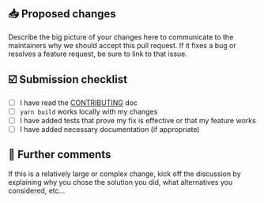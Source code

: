 ## 📥 Proposed changes

Describe the big picture of your changes here to communicate to the maintainers why we should accept this pull request. If it fixes a bug or resolves a feature request, be sure to link to that issue.

## ☑️ Submission checklist

-   [ ] I have read the [CONTRIBUTING]() doc
-   [ ] `yarn build` works locally with my changes
-   [ ] I have added tests that prove my fix is effective or that my feature works
-   [ ] I have added necessary documentation (if appropriate)

## 💬 Further comments

If this is a relatively large or complex change, kick off the discussion by explaining why you chose the solution you did, what alternatives you considered, etc...
